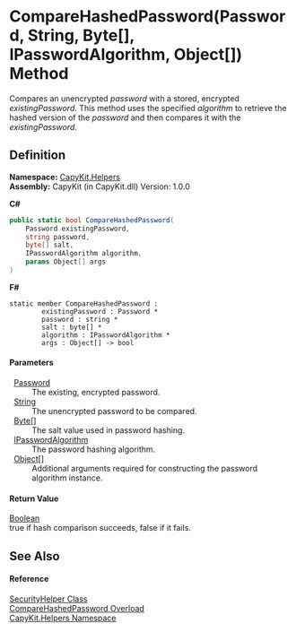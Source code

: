# CompareHashedPassword(Password, String, Byte[], IPasswordAlgorithm, Object[]) Method


Compares an unencrypted *password* with a stored, encrypted *existingPassword*. This method uses the specified *algorithm* to retrieve the hashed version of the *password* and then compares it with the *existingPassword*.



## Definition
**Namespace:** <a href="N_CapyKit_Helpers.md">CapyKit.Helpers</a>  
**Assembly:** CapyKit (in CapyKit.dll) Version: 1.0.0

**C#**
``` C#
public static bool CompareHashedPassword(
	Password existingPassword,
	string password,
	byte[] salt,
	IPasswordAlgorithm algorithm,
	params Object[] args
)
```
**F#**
``` F#
static member CompareHashedPassword : 
        existingPassword : Password * 
        password : string * 
        salt : byte[] * 
        algorithm : IPasswordAlgorithm * 
        args : Object[] -> bool 
```



#### Parameters
<dl><dt>  <a href="T_CapyKit_Password.md">Password</a></dt><dd>The existing, encrypted password.</dd><dt>  <a href="https://learn.microsoft.com/dotnet/api/system.string" target="_blank" rel="noopener noreferrer">String</a></dt><dd>The unencrypted password to be compared.</dd><dt>  <a href="https://learn.microsoft.com/dotnet/api/system.byte" target="_blank" rel="noopener noreferrer">Byte</a>[]</dt><dd>The salt value used in password hashing.</dd><dt>  <a href="T_CapyKit_IPasswordAlgorithm.md">IPasswordAlgorithm</a></dt><dd>The password hashing algorithm.</dd><dt>  <a href="https://learn.microsoft.com/dotnet/api/system.object" target="_blank" rel="noopener noreferrer">Object</a>[]</dt><dd>Additional arguments required for constructing the password algorithm instance.</dd></dl>

#### Return Value
<a href="https://learn.microsoft.com/dotnet/api/system.boolean" target="_blank" rel="noopener noreferrer">Boolean</a>  
true if hash comparison succeeds, false if it fails.

## See Also


#### Reference
<a href="T_CapyKit_Helpers_SecurityHelper.md">SecurityHelper Class</a>  
<a href="Overload_CapyKit_Helpers_SecurityHelper_CompareHashedPassword.md">CompareHashedPassword Overload</a>  
<a href="N_CapyKit_Helpers.md">CapyKit.Helpers Namespace</a>  
